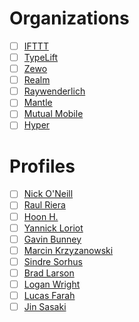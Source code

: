 # Organizations
- [ ] [IFTTT](https://github.com/IFTTT)
- [ ] [TypeLift](https://github.com/typelift)
- [ ] [Zewo](https://github.com/Zewo)
- [ ] [Realm](https://github.com/realm)
- [ ] [Raywenderlich](https://github.com/raywenderlich)
- [ ] [Mantle](https://github.com/Mantle)
- [ ] [Mutual Mobile](https://github.com/mutualmobile)
- [ ] [Hyper](https://github.com/hyperoslo)

# Profiles
- [ ] [Nick O'Neill](https://github.com/nickoneill)
- [ ] [Raul Riera](https://github.com/raulriera)
- [ ] [Hoon H.](https://github.com/eonil)
- [ ] [Yannick Loriot](https://github.com/yannickl)
- [ ] [Gavin Bunney](https://github.com/gavinbunney)
- [ ] [Marcin Krzyzanowski](https://github.com/krzyzanowskim)
- [ ] [Sindre Sorhus](https://github.com/sindresorhus)
- [ ] [Brad Larson](https://github.com/BradLarson)
- [ ] [Logan Wright](https://github.com/LoganWright)
- [ ] [Lucas Farah](https://github.com/lfarah)
- [ ] [Jin Sasaki](https://github.com/jinSasaki)
